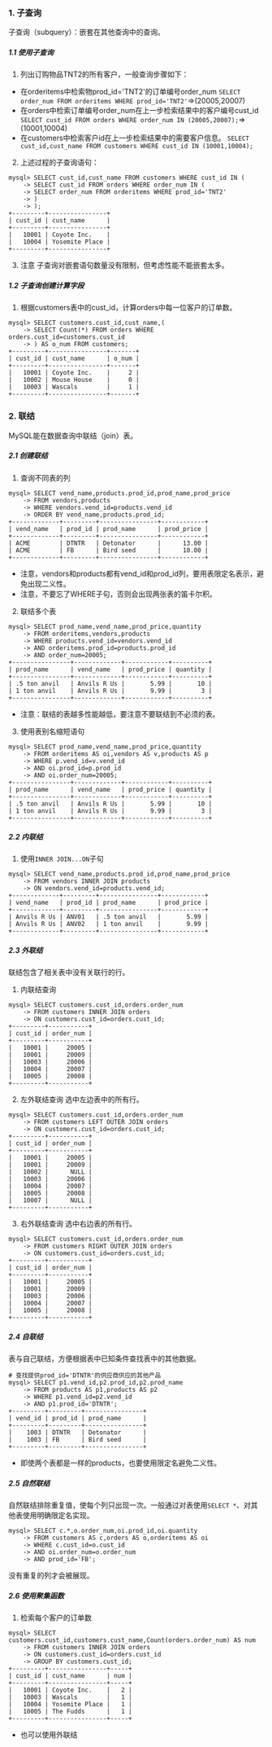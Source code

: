 ### 1. 子查询
子查询（subquery）：嵌套在其他查询中的查询。

##### 1.1 使用子查询
1. 列出订购物品TNT2的所有客户，一般查询步骤如下：
- 在orderitems中检索物prod_id='TNT2'的订单编号order_num
`SELECT order_num FROM orderitems WHERE prod_id='TNT2'`=>(20005,20007)
- 在orders中检索订单编号order_num在上一步检索结果中的客户编号cust_id
`SELECT cust_id FROM orders WHERE order_num IN (20005,20007);`=>(10001,10004)
- 在customers中检索客户id在上一步检索结果中的需要客户信息。
`SELECT cust_id,cust_name FROM customers WHERE cust_id IN (10001,10004);`

2. 上述过程的子查询语句：
```mysql
mysql> SELECT cust_id,cust_name FROM customers WHERE cust_id IN (
    -> SELECT cust_id FROM orders WHERE order_num IN (
    -> SELECT order_num FROM orderitems WHERE prod_id='TNT2'
    -> )
    -> );
+---------+----------------+
| cust_id | cust_name      |
+---------+----------------+
|   10001 | Coyote Inc.    |
|   10004 | Yosemite Place |
+---------+----------------+
```

3. 注意
子查询对嵌套语句数量没有限制，但考虑性能不能嵌套太多。

##### 1.2 子查询创建计算字段
1. 根据customers表中的cust_id，计算orders中每一位客户的订单数。
```mysql
mysql> SELECT customers.cust_id,cust_name,(
    -> SELECT Count(*) FROM orders WHERE orders.cust_id=customers.cust_id
    -> ) AS o_num FROM customers;
+---------+----------------+-------+
| cust_id | cust_name      | o_num |
+---------+----------------+-------+
|   10001 | Coyote Inc.    |     2 |
|   10002 | Mouse House    |     0 |
|   10003 | Wascals        |     1 |
+---------+----------------+-------+
```

### 2. 联结
MySQL能在数据查询中联结（join）表。

##### 2.1 创建联结
1. 查询不同表的列
```mysql
mysql> SELECT vend_name,products.prod_id,prod_name,prod_price
    -> FROM vendors,products
    -> WHERE vendors.vend_id=products.vend_id
    -> ORDER BY vend_name,products.prod_id;
+-------------+---------+----------------+------------+
| vend_name   | prod_id | prod_name      | prod_price |
+-------------+---------+----------------+------------+
| ACME        | DTNTR   | Detonator      |      13.00 |
| ACME        | FB      | Bird seed      |      10.00 |
+-------------+---------+----------------+------------+
```
- 注意，vendors和products都有vend_id和prod_id列，要用表限定名表示，避免出现二义性。
- 注意，不要忘了WHERE子句，否则会出现两张表的笛卡尔积。

2. 联结多个表
```mysql
mysql> SELECT prod_name,vend_name,prod_price,quantity
    -> FROM orderitems,vendors,products
    -> WHERE products.vend_id=vendors.vend_id
    -> AND orderitems.prod_id=products.prod_id
    -> AND order_num=20005;
+----------------+-------------+------------+----------+
| prod_name      | vend_name   | prod_price | quantity |
+----------------+-------------+------------+----------+
| .5 ton anvil   | Anvils R Us |       5.99 |       10 |
| 1 ton anvil    | Anvils R Us |       9.99 |        3 |
+----------------+-------------+------------+----------+
```
- 注意：联结的表越多性能越低，要注意不要联结到不必须的表。

3. 使用表别名缩短语句
```mysql
mysql> SELECT prod_name,vend_name,prod_price,quantity
    -> FROM orderitems AS oi,vendors AS v,products AS p
    -> WHERE p.vend_id=v.vend_id
    -> AND oi.prod_id=p.prod_id
    -> AND oi.order_num=20005;
+----------------+-------------+------------+----------+
| prod_name      | vend_name   | prod_price | quantity |
+----------------+-------------+------------+----------+
| .5 ton anvil   | Anvils R Us |       5.99 |       10 |
| 1 ton anvil    | Anvils R Us |       9.99 |        3 |
+----------------+-------------+------------+----------+
```

##### 2.2 内联结
1. 使用`INNER JOIN...ON`子句
```mysql
mysql> SELECT vend_name,products.prod_id,prod_name,prod_price
    -> FROM vendors INNER JOIN products
    -> ON vendors.vend_id=products.vend_id;
+-------------+---------+----------------+------------+
| vend_name   | prod_id | prod_name      | prod_price |
+-------------+---------+----------------+------------+
| Anvils R Us | ANV01   | .5 ton anvil   |       5.99 |
| Anvils R Us | ANV02   | 1 ton anvil    |       9.99 |
+-------------+---------+----------------+------------+
```

##### 2.3 外联结
联结包含了相关表中没有关联行的行。

1. 内联结查询
```mysql
mysql> SELECT customers.cust_id,orders.order_num
    -> FROM customers INNER JOIN orders
    -> ON customers.cust_id=orders.cust_id;
+---------+-----------+
| cust_id | order_num |
+---------+-----------+
|   10001 |     20005 |
|   10001 |     20009 |
|   10003 |     20006 |
|   10004 |     20007 |
|   10005 |     20008 |
+---------+-----------+
```

2. 左外联结查询
选中左边表中的所有行。
```mysql
mysql> SELECT customers.cust_id,orders.order_num
    -> FROM customers LEFT OUTER JOIN orders
    -> ON customers.cust_id=orders.cust_id;
+---------+-----------+
| cust_id | order_num |
+---------+-----------+
|   10001 |     20005 |
|   10001 |     20009 |
|   10002 |      NULL |
|   10003 |     20006 |
|   10004 |     20007 |
|   10005 |     20008 |
|   10007 |      NULL |
+---------+-----------+
```

3. 右外联结查询
选中右边表的所有行。
```mysql
mysql> SELECT customers.cust_id,orders.order_num
    -> FROM customers RIGHT OUTER JOIN orders
    -> ON customers.cust_id=orders.cust_id;
+---------+-----------+
| cust_id | order_num |
+---------+-----------+
|   10001 |     20005 |
|   10001 |     20009 |
|   10003 |     20006 |
|   10004 |     20007 |
|   10005 |     20008 |
+---------+-----------+
```

##### 2.4 自联结
表与自己联结，方便根据表中已知条件查找表中的其他数据。
```mysql
# 查找提供prod_id='DTNTR'的供应商供应的其他产品
mysql> SELECT p1.vend_id,p2.prod_id,p2.prod_name
    -> FROM products AS p1,products AS p2
    -> WHERE p1.vend_id=p2.vend_id
    -> AND p1.prod_id='DTNTR';
+---------+---------+----------------+
| vend_id | prod_id | prod_name      |
+---------+---------+----------------+
|    1003 | DTNTR   | Detonator      |
|    1003 | FB      | Bird seed      |
+---------+---------+----------------+
```
- 即使两个表都是一样的products，也要使用限定名避免二义性。

##### 2.5 自然联结
自然联结排除重复值，使每个列只出现一次。一般通过对表使用`SELECT *`、对其他表使用明确限定名实现。
```mysql
mysql> SELECT c.*,o.order_num,oi.prod_id,oi.quantity
    -> FROM customers AS c,orders AS o,orderitems AS oi
    -> WHERE c.cust_id=o.cust_id
    -> AND oi.order_num=o.order_num
    -> AND prod_id='FB';
```
没有重复的列才会被展现。

##### 2.6 使用聚集函数
1. 检索每个客户的订单数
```mysql
mysql> SELECT customers.cust_id,customers.cust_name,Count(orders.order_num) AS num
    -> FROM customers INNER JOIN orders
    -> ON customers.cust_id=orders.cust_id
    -> GROUP BY customers.cust_id;
+---------+----------------+-----+
| cust_id | cust_name      | num |
+---------+----------------+-----+
|   10001 | Coyote Inc.    |   2 |
|   10003 | Wascals        |   1 |
|   10004 | Yosemite Place |   1 |
|   10005 | The Fudds      |   1 |
+---------+----------------+-----+
```
- 也可以使用外联结

